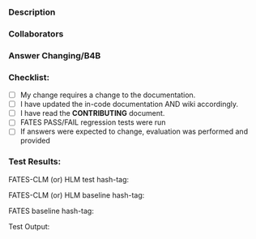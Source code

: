 <!--- Provide a general summary of your changes in the Title above -->

### Description
<!--- Describe your changes in detail -->
<!--- please add issue number if one exists -->

### Collaborators
<!--- List names of collaborators or people who have interacted -->
<!--- in bringing about this set of changes -->
<!--- consultation, discussions, etc. -->

### Answer Changing/B4B
<!--- Please describe under what conditions, if any, -->
<!--- the model is expected to generated different answers -->
<!--- from the master version of the code -->


### Checklist:
<!--- Go over all the following points, and put an `x` in all the boxes that apply. -->
<!--- If you're unsure about any of these, don't hesitate to ask. We're here to help! -->
- [ ] My change requires a change to the documentation.
- [ ] I have updated the in-code documentation AND wiki accordingly.
- [ ] I have read the **CONTRIBUTING** document.
- [ ] FATES PASS/FAIL regression tests were run
- [ ] If answers were expected to change, evaluation was performed and provided

### Test Results:
<!--- Non-trivial changes require the PASS/FAIL regression tests. -->
<!--- If changes to code are NOT expected to change answers, tests must -->
<!--- be run against a baseline. -->

FATES-CLM (or) HLM test hash-tag:

FATES-CLM (or) HLM baseline hash-tag:

FATES baseline hash-tag:

Test Output:

<!--- paste in test results here -->


<!--this template is from https://www.talater.com/open-source-templates/#/page/99--> 